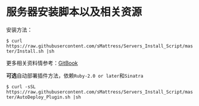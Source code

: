 # 服务器安装脚本以及相关资源

安装方法：

`$ curl https://raw.githubusercontent.com/sMattress/Servers_Install_Script/master/Install.sh |sh`

更多相关资料情参考：[GitBook][1]


**可选**自动部署插件方法，依赖`Ruby-2.0 or later`和`Sinatra`

`$ curl -sSL https://raw.githubusercontent.com/sMattress/Servers_Install_Script/master/AutoDeploy_Plugin.sh |sh`

[1]:	https://zoutstanding.gitbooks.io/remotectrldoc/content/Install.html